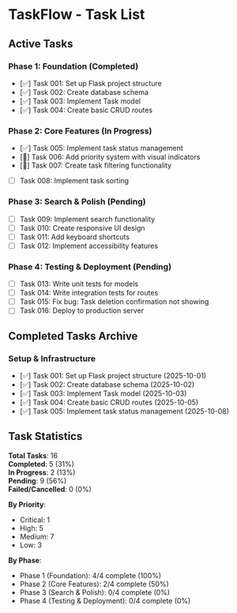 # TaskFlow - Task List

## Active Tasks

### Phase 1: Foundation (Completed)
- [✅] Task 001: Set up Flask project structure
- [✅] Task 002: Create database schema
- [✅] Task 003: Implement Task model
- [✅] Task 004: Create basic CRUD routes

### Phase 2: Core Features (In Progress)
- [✅] Task 005: Implement task status management
- [🔄] Task 006: Add priority system with visual indicators
- [🔄] Task 007: Create task filtering functionality
- [ ] Task 008: Implement task sorting

### Phase 3: Search & Polish (Pending)
- [ ] Task 009: Implement search functionality
- [ ] Task 010: Create responsive UI design
- [ ] Task 011: Add keyboard shortcuts
- [ ] Task 012: Implement accessibility features

### Phase 4: Testing & Deployment (Pending)
- [ ] Task 013: Write unit tests for models
- [ ] Task 014: Write integration tests for routes
- [ ] Task 015: Fix bug: Task deletion confirmation not showing
- [ ] Task 016: Deploy to production server

## Completed Tasks Archive

### Setup & Infrastructure
- [✅] Task 001: Set up Flask project structure (2025-10-01)
- [✅] Task 002: Create database schema (2025-10-02)
- [✅] Task 003: Implement Task model (2025-10-03)
- [✅] Task 004: Create basic CRUD routes (2025-10-05)
- [✅] Task 005: Implement task status management (2025-10-08)

## Task Statistics

**Total Tasks**: 16  
**Completed**: 5 (31%)  
**In Progress**: 2 (13%)  
**Pending**: 9 (56%)  
**Failed/Cancelled**: 0 (0%)

**By Priority**:
- Critical: 1
- High: 5
- Medium: 7
- Low: 3

**By Phase**:
- Phase 1 (Foundation): 4/4 complete (100%)
- Phase 2 (Core Features): 2/4 complete (50%)
- Phase 3 (Search & Polish): 0/4 complete (0%)
- Phase 4 (Testing & Deployment): 0/4 complete (0%)

